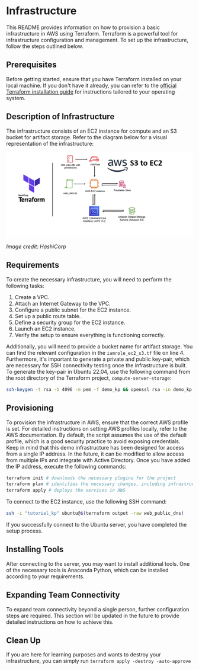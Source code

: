 # Infrastructure

This README provides information on how to provision a basic infrastructure in AWS using Terraform. Terraform is a powerful tool for infrastructure configuration and management. To set up the infrastructure, follow the steps outlined below.

## Prerequisites

Before getting started, ensure that you have Terraform installed on your local machine. If you don't have it already, you can refer to the [official Terraform installation guide](https://developer.hashicorp.com/terraform/tutorials/aws-get-started/install-cli) for instructions tailored to your operating system.

## Description of Infrastructure

The infrastructure consists of an EC2 instance for compute and an S3 bucket for artifact storage. Refer to the diagram below for a visual representation of the infrastructure:

![Infrastructure Diagram](../images/proto-compute.webp)

_Image credit: HashiCorp_

## Requirements

To create the necessary infrastructure, you will need to perform the following tasks:

1. Create a VPC.
2. Attach an Internet Gateway to the VPC.
3. Configure a public subnet for the EC2 instance.
4. Set up a public route table.
5. Define a security group for the EC2 instance.
6. Launch an EC2 instance.
7. Verify the setup to ensure everything is functioning correctly.

Additionally, you will need to provide a bucket name for artifact storage. You can find the relevant configuration in the `iamrole_ec2_s3.tf` file on line 4. Furthermore, it's important to generate a private and public key-pair, which are necessary for SSH connectivity testing once the infrastructure is built. To generate the key-pair in Ubuntu 22.04, use the following command from the root directory of the Terraform project, `compute-server-storage`:

```bash
ssh-keygen -t rsa -b 4096 -m pem -f demo_kp && openssl rsa -in demo_kp -outform pem && chmod 400 demo_kp.pem
```

## Provisioning

To provision the infrastructure in AWS, ensure that the correct AWS profile is set. For detailed instructions on setting AWS profiles locally, refer to the AWS documentation. By default, the script assumes the use of the default profile, which is a good security practice to avoid exposing credentials. Keep in mind that this demo infrastructure has been designed for access from a single IP address. In the future, it can be modified to allow access from multiple IPs and integrate with Active Directory. Once you have added the IP address, execute the following commands:

```sh
terraform init # downloads the necessary plugins for the project
terraform plan # identifies the necessary changes, including infrastructure to be provisioned
terraform apply # deploys the services in AWS
```

To connect to the EC2 instance, use the following SSH command:

```sh
ssh -i "tutorial_kp" ubuntu@$(terraform output -raw web_public_dns)
```

If you successfully connect to the Ubuntu server, you have completed the setup process.

## Installing Tools

After connecting to the server, you may want to install additional tools. One of the necessary tools is Anaconda Python, which can be installed according to your requirements.

## Expanding Team Connectivity

To expand team connectivity beyond a single person, further configuration steps are required. This section will be updated in the future to provide detailed instructions on how to achieve this.

## Clean Up

If you are here for learning purposes and wants to destroy your infrastructure, you can simply run
`terraform apply -destroy -auto-approve`
